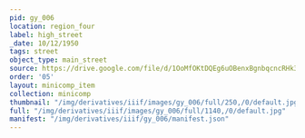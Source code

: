 ```yaml
---
pid: gy_006
location: region_four
label: high_street
_date: 10/12/1950
tags: street
object_type: main_street
source: https://drive.google.com/file/d/1OoMfOKtDQEg6uOBenxBgnbqcncRHk3aD/view?usp=drive_link
order: '05'
layout: minicomp_item
collection: minicomp
thumbnail: "/img/derivatives/iiif/images/gy_006/full/250,/0/default.jpg"
full: "/img/derivatives/iiif/images/gy_006/full/1140,/0/default.jpg"
manifest: "/img/derivatives/iiif/gy_006/manifest.json"
---
```


